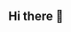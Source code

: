 ## Hi there 👋

<!--
**MAK1MA-AG0NY/MAK1MA-AG0NY** is a ✨ _special_ ✨ repository because its `README.md` (this file) appears on your GitHub profile.

Here are some ideas to get you started:

- 🔭 I’m currently working on compus
- 🌱 I’m currently learning opencv,and wanna take part in eletronic competition.
- 👯 I’m looking to collaborate on dji
- 🤔 I’m looking for help with friends and teachers
- 💬 Ask me about idk
- 📫 How to reach me: GPNU
- 😄 Pronouns: runner
- ⚡ Fun fact: gggggggggggggggggame 
-->
